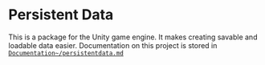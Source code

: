 # Persistent Data

This is a package for the Unity game engine. It makes creating savable and loadable data easier.
Documentation on this project is stored in [`Documentation~/persistentdata.md`](https://github.com/arwtsh/PersistentData/blob/main/Documentation~/persistentdata.md)
